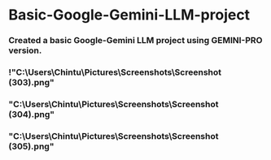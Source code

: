 # Basic-Google-Gemini-LLM-project

### Created a basic Google-Gemini LLM project using GEMINI-PRO version.

### !"C:\Users\Chintu\Pictures\Screenshots\Screenshot (303).png"

### "C:\Users\Chintu\Pictures\Screenshots\Screenshot (304).png"

### "C:\Users\Chintu\Pictures\Screenshots\Screenshot (305).png"
